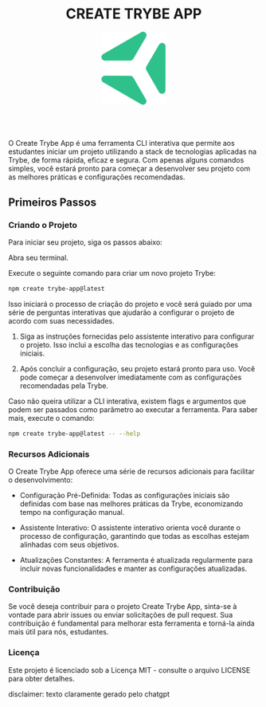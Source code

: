 <div align="center">
  <h1>CREATE TRYBE APP</h1>
  <picture>
    <img src="./templates/base/public/trybe.svg" width="130" alt="trybe logo">
  </picture>
</div>

<br/>
<br/>
<br/>

O Create Trybe App é uma ferramenta CLI interativa que permite aos estudantes iniciar um projeto utilizando a stack de tecnologias aplicadas na Trybe, de forma rápida, eficaz e segura.
Com apenas alguns comandos simples, você estará pronto para começar a desenvolver seu projeto com as melhores práticas e configurações recomendadas.

## Primeiros Passos

### Criando o Projeto

Para iniciar seu projeto, siga os passos abaixo:

Abra seu terminal.

Execute o seguinte comando para criar um novo projeto Trybe:

```bash
npm create trybe-app@latest
```

Isso iniciará o processo de criação do projeto e você será guiado por uma série de perguntas interativas que ajudarão a configurar o projeto de acordo com suas necessidades.

1. Siga as instruções fornecidas pelo assistente interativo para configurar o projeto. Isso inclui a escolha das tecnologias e as configurações iniciais.

1. Após concluir a configuração, seu projeto estará pronto para uso. Você pode começar a desenvolver imediatamente com as configurações recomendadas pela Trybe.

Caso não queira utilizar a CLI interativa, existem flags e argumentos que podem ser passados como parâmetro ao executar a ferramenta.
Para saber mais, execute o comando:

```bash
npm create trybe-app@latest -- --help
```

### Recursos Adicionais

O Create Trybe App oferece uma série de recursos adicionais para facilitar o desenvolvimento:

- Configuração Pré-Definida: Todas as configurações iniciais são definidas com base nas melhores práticas da Trybe, economizando tempo na configuração manual.

- Assistente Interativo: O assistente interativo orienta você durante o processo de configuração, garantindo que todas as escolhas estejam alinhadas com seus objetivos.

- Atualizações Constantes: A ferramenta é atualizada regularmente para incluir novas funcionalidades e manter as configurações atualizadas.

### Contribuição
Se você deseja contribuir para o projeto Create Trybe App, sinta-se à vontade para abrir issues ou enviar solicitações de pull request. 
Sua contribuição é fundamental para melhorar esta ferramenta e torná-la ainda mais útil para nós, estudantes.

### Licença
Este projeto é licenciado sob a Licença MIT - consulte o arquivo LICENSE para obter detalhes.


disclaimer: texto claramente gerado pelo chatgpt
